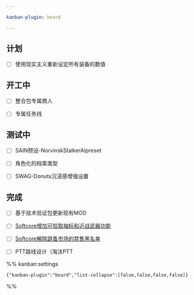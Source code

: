 ```yaml
---

kanban-plugin: board

---
```


## 计划

- [ ] 使用现实主义重新设定所有装备的数值


## 开工中

- [ ] 整合包专属商人
- [ ] 专属任务线


## 测试中

- [ ] SAIN预设-NorvinskStalkerAIpreset
- [ ] 角色化的档案类型
- [ ] SWAG-Donuts沉浸感增强设置


## 完成

- [ ] 基于技术验证包更新现有MOD
- [ ] [Softcore增加可拾取袖标和近战武器功能](../④MOD制作、修改指南/1.2.0版相关修改/Softcore增加可拾取袖标和近战武器功能.md)
- [ ] [Softcore解除跳蚤市场的禁售黑名单](../④MOD制作、修改指南/1.2.0版相关修改/Softcore解除跳蚤市场的禁售黑名单.md)
- [ ] PTT路线设计（淘汰PTT




%% kanban:settings
```
{"kanban-plugin":"board","list-collapse":[false,false,false,false]}
```
%%